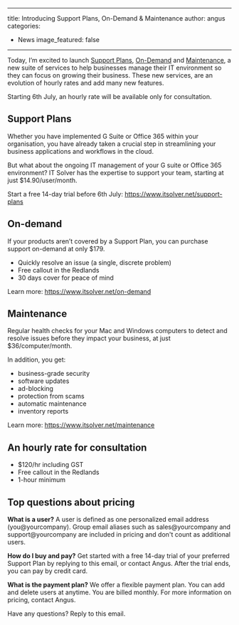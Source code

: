 
---
title: Introducing Support Plans, On-Demand & Maintenance 
author: angus
categories:
- News
image_featured: false
---
Today, I’m excited to launch [Support Plans](https://www.itsolver.net/support-plans), [On-Demand](https://www.itsolver.net/on-demand) and [Maintenance](https://www.itsolver.net/maintenance), a new suite of services to help businesses manage their IT environment so they can focus on growing their business. These new services, are an evolution of hourly rates and add many new features.

Starting 6th July, an hourly rate will be available only for consultation. 

## Support Plans
Whether you have implemented G Suite or Office 365 within your organisation, you have already taken a crucial step in streamlining your business applications and workflows in the cloud.

But what about the ongoing IT management of your G suite or Office 365 environment? IT Solver has the expertise to support your team, starting at just $14.90/user/month. 

Start a free 14-day trial before 6th July: https://www.itsolver.net/support-plans

## On-demand
If your products aren’t covered by a Support Plan, you can purchase support on-demand at only $179.
- Quickly resolve an issue (a single, discrete problem)
- Free callout in the Redlands
- 30 days cover for peace of mind

Learn more: https://www.itsolver.net/on-demand

## Maintenance
Regular health checks for your Mac and Windows computers to detect and resolve issues before they impact your business, at just $36/computer/month.

In addition, you get:
- business-grade security
- software updates
- ad-blocking
- protection from scams
- automatic maintenance
- inventory reports

Learn more: https://www.itsolver.net/maintenance

## An hourly rate for consultation
- $120/hr including GST
- Free callout in the Redlands
- 1-hour minimum

## Top questions about pricing

**What is a user?**
A user is defined as one personalized email address (you@yourcompany). Group email aliases such as sales@yourcompany and support@yourcompany are included in pricing and don't count as additional users.

**How do I buy and pay?**
Get started with a free 14-day trial of your preferred Support Plan by replying to this email, or contact Angus. After the trial ends, you can pay by credit card.

**What is the payment plan?**
We offer a flexible payment plan. You can add and delete users at anytime. You are billed monthly. For more information on pricing, contact Angus.


Have any questions? Reply to this email.
